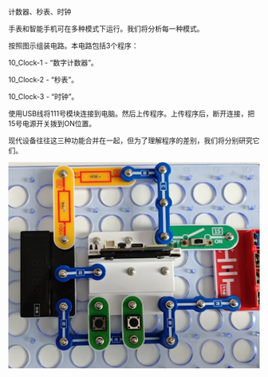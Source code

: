 计数器、秒表、时钟

手表和智能手机可在多种模式下运行。我们将分析每一种模式。

按照图示组装电路。本电路包括3个程序：

10_Clock-1 - “数字计数器”。

10_Clock-2 - “秒表”。

10_Clock-3 - “时钟”。

使用USB线将111号模块连接到电脑。然后上传程序。上传程序后，断开连接，把15号电源开关拨到ON位置。

现代设备往往这三种功能合并在一起，但为了理解程序的差别，我们将分别研究它们。

![](088p1.jpg)